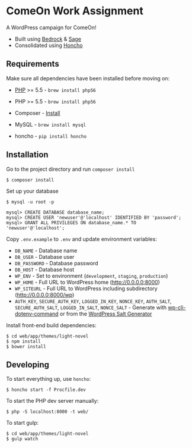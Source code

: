 # ComeOn Work Assignment
A WordPress campaign for ComeOn!
* Built using [Bedrock](https://roots.io/bedrock/) & [Sage](https://roots.io/sage/)
* Consolidated using [Honcho](https://github.com/nickstenning/honcho)

## Requirements
Make sure all dependencies have been installed before moving on:
* [PHP](https://github.com/Homebrew/homebrew-php) >= 5.5 - `brew install php56`

* PHP >= 5.5 - `brew install php56`
* Composer - [Install](https://getcomposer.org/doc/00-intro.md#installation-linux-unix-osx)
* MySQL - `brew install mysql`
* honcho - `pip install honcho`

## Installation

Go to the project directory and run `composer install`

```
$ composer install
```

Set up your database

```
$ mysql -u root -p

mysql> CREATE DATABASE database_name;
mysql> CREATE USER 'newuser'@'localhost' IDENTIFIED BY 'password';
mysql> GRANT ALL PRIVILEGES ON database_name.* TO 'newuser'@'localhost';
```

Copy `.env.example` to `.env` and update environment variables:

* `DB_NAME` - Database name
* `DB_USER` - Database user
* `DB_PASSWORD` - Database password
* `DB_HOST` - Database host
* `WP_ENV` - Set to environment (`development`, `staging`, `production`)
* `WP_HOME` - Full URL to WordPress home (http://0.0.0.0:8000)
* `WP_SITEURL` - Full URL to WordPress including subdirectory (http://0.0.0.0:8000/wp)
* `AUTH_KEY`, `SECURE_AUTH_KEY`, `LOGGED_IN_KEY`, `NONCE_KEY`, `AUTH_SALT`, `SECURE_AUTH_SALT`, `LOGGED_IN_SALT`, `NONCE_SALT` - Generate with [wp-cli-dotenv-command](https://github.com/aaemnnosttv/wp-cli-dotenv-command) or from the [WordPress Salt Generator](https://api.wordpress.org/secret-key/1.1/salt/)

Install front-end build dependencies:

```
$ cd web/app/themes/light-novel
$ npm install
$ bower install
```

## Developing

To start everything up, use `honcho`:

```
$ honcho start -f Procfile.dev
```

To start the PHP dev server manually:

```
$ php -S localhost:8000 -t web/
```

To start gulp:

```
$ cd web/app/themes/light-novel
$ gulp watch
```
